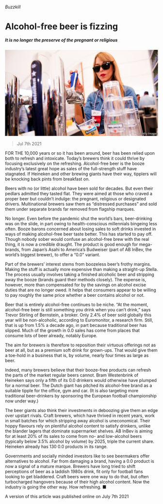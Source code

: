 ###### Buzzkill

# Alcohol-free beer is fizzing 

##### It is no longer the preserve of the pregnant or religious 

![image](images/20210710_WBP002.jpg) 

> Jul 7th 2021 

FOR THE 10,000 years or so it has been around, beer has been relied upon both to refresh and intoxicate. Today’s brewers think it could thrive by focusing exclusively on the refreshing. Alcohol-free beer is the booze industry’s latest great hope as sales of the full-strength stuff have stagnated. If Heineken and other brewing giants have their way, tipplers will be knocking back pints from breakfast on.

Beers with no (or little) alcohol have been sold for decades. But even their pedlars admitted they tasted flat. They were aimed at those who craved a proper beer but couldn’t indulge: the pregnant, religious or designated drivers. Multinational brewers saw them as “distressed purchases” and sold them under separate brands far removed from flagship marques.


No longer. Even before the pandemic shut the world’s bars, beer-drinking was on the slide, in part owing to health-conscious millennials bingeing less often. Booze barons concerned about losing sales to soft drinks invested in ways of making alcohol-free beer taste better. This has started to pay off. Though nobody sober would confuse an alcohol-free brew with the real thing, it is now a credible draught. The product is good enough for mega-brands, from Japan’s Asahi to America’s Budweiser (part of AB InBev, the world’s biggest brewer), to offer a “0.0” variant.

Part of the brewers’ interest stems from boozeless beer’s frothy margins. Making the stuff is actually more expensive than making a straight-up Stella. The process usually involves taking a finished alcoholic beer and stripping away the booze (brands guard their methods closely). The expense is, however, more than compensated for by the savings on alcohol excise duties that are no longer owed. It helps that consumers appear to be willing to pay roughly the same price whether a beer contains alcohol or not.

Beer that is entirely alcohol-free continues to be niche. “At the moment, alcohol-free beer is still something you drink when you can’t drink,” says Trevor Stirling of Bernstein, a broker. Only 2.4% of beer sold globally this year will be non-alcoholic, according to Euromonitor, a research firm. Still, that is up from 1.5% a decade ago, in part because traditional beer has slipped. Much of the growth in 0.0 sales has come from places that consume lots of beer already, notably Europe.

The aim for brewers is therefore to reposition their virtuous offerings not as beer at all, but as a premium soft drink for grown-ups. That would give them a toe-hold in a business that is, by volume, nearly four times as large as beer.

Indeed, many brewers believe that their booze-free products can refresh the parts of the market regular beers cannot. Bram Westenbrink of Heineken says only a fifth of its 0.0 drinkers would otherwise have plumped for a normal beer. The Dutch giant has pitched its alcohol-free brand as a suitable tipple for the office, gym and car. (It is also targeting more traditional beer-drinkers by sponsoring the European football championship now under way.)

The beer giants also think their investments in deboozing give them an edge over upstart rivals. Craft brewers, which have thrived in recent years, work in small batches for which stripping away alcohol is uneconomical. Their hoppy flavours rely on plentiful alcohol content to satisfy drinkers, unlike the blander lagers that dominate supermarket shelves. AB InBev is aiming for at least 20% of its sales to come from no- and low-alcohol beers (typically below 3.5% alcohol by volume) by 2025, triple the current share. Heineken already has 130 0.0 products in its range.

Governments and socially minded investors like to see beermakers offer alternatives to alcohol. Far from damaging a brand, having a 0.0 product is now a signal of a mature marque. Brewers have long tried to shift perceptions of beer as a laddish 1980s drink, fit only for football fans looking to get bladdered. Craft beers were one way to do that, but often turbocharged hangovers because of their high alcohol content. Now the industry is going the other way. How refreshing. ■

A version of this article was published online on July 7th 2021

